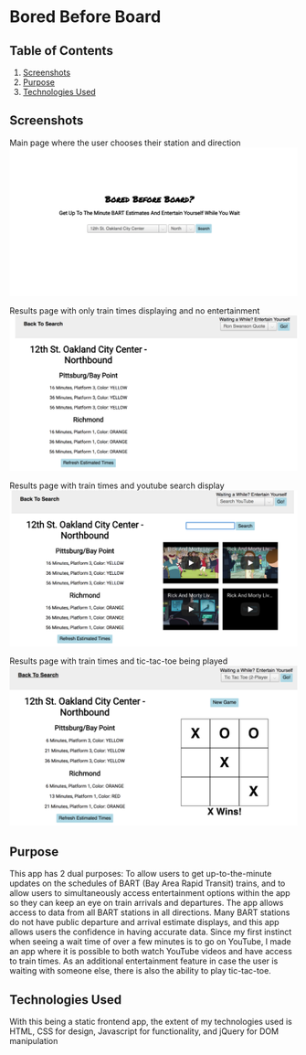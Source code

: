 # Bored Before Board

## Table of Contents

1. [Screenshots](https://github.com/bosoxfan3/BoredBeforeBoard#screenshots)
2. [Purpose](https://github.com/bosoxfan3/BoredBeforeBoard#purpose)
3. [Technologies Used](https://github.com/bosoxfan3/BoredBeforeBoard#technologies-used)

## Screenshots

Main page where the user chooses their station and direction
![Main page](/screenshots/main.png)

Results page with only train times displaying and no entertainment
![Results page with no entertainment](/screenshots/times.png)

Results page with train times and youtube search display
![Results page with train times and youtube search display](/screenshots/youtube.png)

Results page with train times and tic-tac-toe being played
![Results page with train times and tic-tac-toe being played](/screenshots/tictactoe.png)

## Purpose

This app has 2 dual purposes: To allow users to get up-to-the-minute updates
on the schedules of BART (Bay Area Rapid Transit) trains, and to allow users
to simultaneously access entertainment options within the app so they can
keep an eye on train arrivals and departures. The app allows access to data from
all BART stations in all directions. Many BART stations do not have public
departure and arrival estimate displays, and this app allows users the confidence
in having accurate data.
Since my first instinct when seeing a wait time of over a few minutes is to
go on YouTube, I made an app where it is possible to both watch YouTube videos and
have access to train times.
As an additional entertainment feature in case the user is waiting with someone else, there is also the ability to play tic-tac-toe.

## Technologies Used

With this being a static frontend app, the extent of my technologies used is
HTML, CSS for design, Javascript for functionality, and jQuery for DOM manipulation
